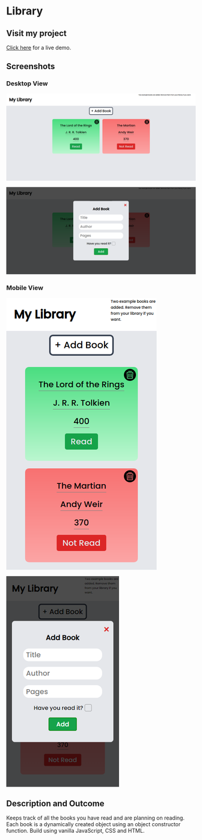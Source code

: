 # Library

## Visit my project
[Click here](https://saad-hu.github.io/project-library/) for a live demo.

## Screenshots
### Desktop View
![](/images/library-demo.png)

![](/images/library-demo-1.png)
### Mobile View
![](/images/library-mob-demo.png)

![](/images/library-mob-demo-1.png)

## Description and Outcome
Keeps track of all the books you have read and are planning on reading. Each book is a dynamically created object using an object constructor function. Build using vanilla JavaScript, CSS and HTML.
